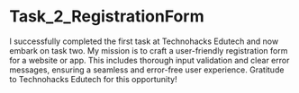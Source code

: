 # Task_2_RegistrationForm
I successfully completed the first task at Technohacks Edutech and now embark on task two. My mission is to craft a user-friendly registration form for a website or app. This includes thorough input validation and clear error messages, ensuring a seamless and error-free user experience. Gratitude to Technohacks Edutech for this opportunity!
